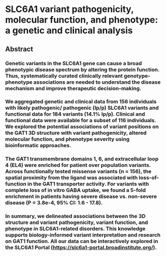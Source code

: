 # SLC6A1 variant pathogenicity, molecular function, and phenotype: a genetic and clinical analysis

## Abstract

### Genetic variants in the SLC6A1 gene can cause a broad phenotypic disease spectrum by altering the protein function. Thus, systematically curated clinically relevant genotype-phenotype associations are needed to understand the disease mechanism and improve therapeutic decision-making.
### We aggregated genetic and clinical data from 156 individuals with likely pathogenic/ pathogenic (lp/p) SLC6A1 variants and functional data for 184 variants (14.1% lp/p). Clinical and functional data were available for a subset of 116 individuals. We explored the potential associations of variant positions on the GAT1 3D structure with variant pathogenicity, altered molecular function, and phenotype severity using bioinformatic approaches. 
### The GAT1 transmembrane domains 1, 6, and extracellular loop 4 (EL4) were enriched for patient over population variants. Across functionally tested missense variants (n = 156), the spatial proximity from the ligand was associated with loss-of-function in the GAT1 transporter activity. For variants with complete loss of in vitro GABA uptake, we found a 5-fold enrichment in patients having severe disease vs. non-severe disease (P = 3.8e-4, 95% CI: 1.6 - 17.8). 
### In summary, we delineated associations between the 3D structure and variant pathogenicity, variant function, and phenotype in SLC6A1-related disorders. This knowledge supports biology-informed variant interpretation and research on GAT1 function. All our data can be interactively explored in the SLC6A1 Portal (https://slc6a1-portal.broadinstitute.org/).

